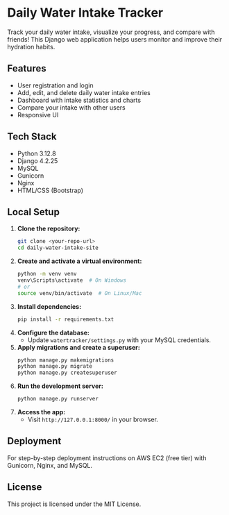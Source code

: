 # Daily Water Intake Tracker

Track your daily water intake, visualize your progress, and compare with friends! This Django web application helps users monitor and improve their hydration habits.

## Features

- User registration and login
- Add, edit, and delete daily water intake entries
- Dashboard with intake statistics and charts
- Compare your intake with other users
- Responsive UI

## Tech Stack

- Python 3.12.8
- Django 4.2.25
- MySQL
- Gunicorn
- Nginx
- HTML/CSS (Bootstrap)

## Local Setup

1. **Clone the repository:**
	```sh
	git clone <your-repo-url>
	cd daily-water-intake-site
	```
2. **Create and activate a virtual environment:**
	```sh
	python -m venv venv
	venv\Scripts\activate  # On Windows
	# or
	source venv/bin/activate  # On Linux/Mac
	```
3. **Install dependencies:**
	```sh
	pip install -r requirements.txt
	```
4. **Configure the database:**
	- Update `watertracker/settings.py` with your MySQL credentials.
5. **Apply migrations and create a superuser:**
	```sh
	python manage.py makemigrations
	python manage.py migrate
	python manage.py createsuperuser
	```
6. **Run the development server:**
	```sh
	python manage.py runserver
	```
7. **Access the app:**
	- Visit `http://127.0.0.1:8000/` in your browser.

## Deployment

For step-by-step deployment instructions on AWS EC2 (free tier) with Gunicorn, Nginx, and MySQL.

## License

This project is licensed under the MIT License.
